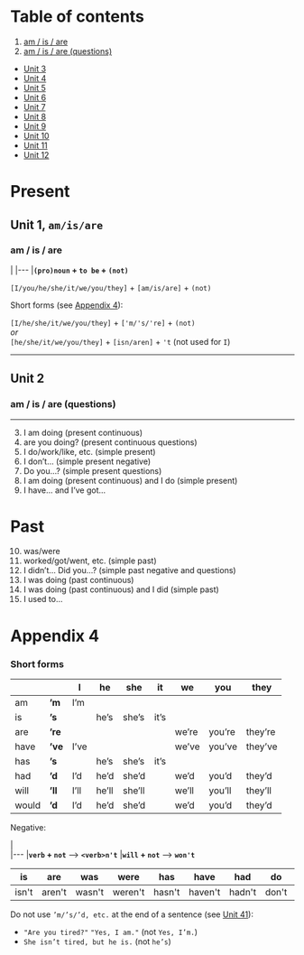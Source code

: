 # Table of contents
1. [am / is / are](#unit-1)
2. [am / is / are (questions)](#unit-2)
- [Unit 3](#unit-3)
- [Unit 4](#unit-4)
- [Unit 5](#unit-5)
- [Unit 6](#unit-6)
- [Unit 7](#unit-7)
- [Unit 8](#unit-8)
- [Unit 9](#unit-9)
- [Unit 10](#unit-10)
- [Unit 11](#unit-11)
- [Unit 12](#unit-12)

# Present
## Unit 1, `am/is/are`
### am / is / are

|
|---
|**`(pro)noun` + `to be` + `(not)`**

`[I/you/he/she/it/we/you/they]` + `[am/is/are]` + `(not)`

Short forms (see [Appendix 4](#appendix-4)):

`[I/he/she/it/we/you/they]` + `['m/'s/'re]` + `(not)`  
*or*  
`[he/she/it/we/you/they]` + `[isn/aren]` + `'t` (not used for `I`)

---
## Unit 2
### am / is / are (questions)

---
3. I am doing (present continuous)
4. are you doing? (present continuous questions)
5. I do/work/like, etc. (simple present)
6. I don’t... (simple present negative)
7. Do you...? (simple present questions)
8. I am doing (present continuous) and I do (simple present)
9. I have... and I’ve got...
# Past
10. was/were
11. worked/got/went, etc. (simple past)
12. I didn’t... Did you...?  (simple past negative and questions)
13. I was doing (past continuous)
14. I was doing (past continuous) and I did (simple past)
15. I used to...
# Appendix 4
### Short forms
&nbsp;||I|he|she|it|we|you|they
-|-|-|-|-|-|-|-|-
am|**’m**|I’m|
is|**’s**||he’s|she’s|it’s
are|**’re**|||||we’re|you’re|they’re
have|**’ve**|I’ve||||we’ve|you’ve|they’ve
has|**’s**||he’s|she’s|it’s
had|**’d**|I’d|he’d|she’d||we’d|you’d|they’d
will|**’ll**|I’ll|he’ll|she’ll||we’ll|you’ll|they’ll
would|**’d**|I’d|he’d|she’d||we’d|you’d|they’d

Negative:

|  
|---
|**`verb` + `not`** --> **`<verb>n't`**
|**`will` + `not`** --> **`won't`**

is|are|was|were|has|have|had|do|does|did|can|could|will|would|should|must
-|-|-|-|-|-|-|-|-|-|-|-|-|-|-|-
isn't|aren't|wasn't|weren't|hasn't|haven't|hadn't|don't|doesn't|didn't|can't|couldn't|won't|wouldn't|shouldn't|mustn't

Do not use `’m/’s/’d, etc.` at the end of a sentence (see [Unit 41](#unit-41)):
* `"Are you tired?"` `"Yes, I am."` (not `Yes, I’m.`)
* `She isn’t tired, but he is.` (not `he’s`)
